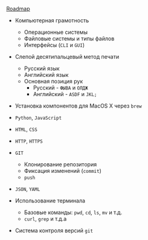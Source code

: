 [Roadmap](https://roadmap.sh/backend)

<!--
<a href="https://roadmap.sh/backend">Roadmap</a>
-->

- Компьютерная грамотность

  - Операционные системы
  - Файловые системы и типы файлов
  - Интерфейсы (`CLI` и `GUI`)

- Слепой десятипальцевый метод печати
  - Русский язык
  - Английский язык
  - Основная позиция рук
    - Русский - `ФЫВА` и `ОЛДЖ`
    - Английский - `ASDF` и `JKL;`
- Установка компонентов для MacOS X через `brew`
- `Python`, `JavaScript`
- `HTML`, `CSS`
- `HTTP`, `HTTPS`
- `GIT`
  - Клонирование репозитория
  - Фиксация изменений (`commit`)
  - `push`
- `JSON`, `YAML`
- Использование терминала
  - Базовые команды: `pwd`, `cd`, `ls`, `mv` и т.д.
  - `curl`, `grep` и т.д.a
- Система контроля версий `git`

